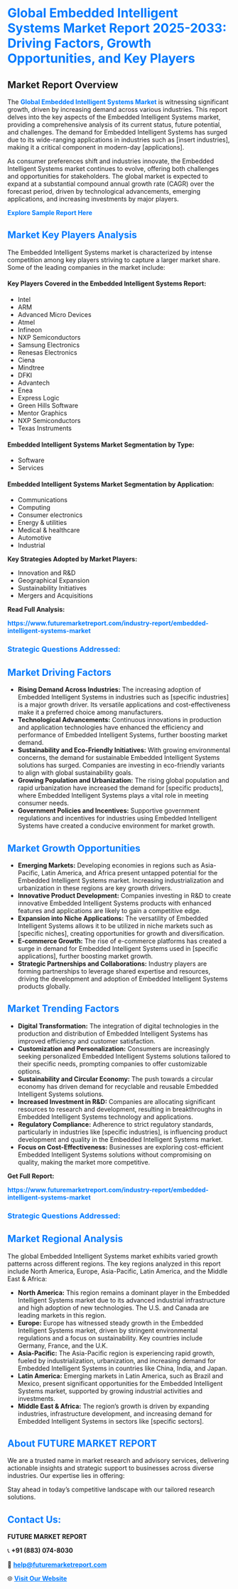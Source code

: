 <h1 style="color: #007BFF;">Global Embedded Intelligent Systems Market Report 2025-2033: Driving Factors, Growth Opportunities, and Key Players</h1>

<section id="overview">
<h2>Market Report Overview</h2>
<p>The <a href="https://www.futuremarketreport.com/industry-report/embedded-intelligent-systems-market" style="color: #007BFF; text-decoration: none;"><strong>Global Embedded Intelligent Systems Market</strong></a> is witnessing significant growth, driven by increasing demand across various industries. This report delves into the key aspects of the Embedded Intelligent Systems market, providing a comprehensive analysis of its current status, future potential, and challenges. The demand for Embedded Intelligent Systems has surged due to its wide-ranging applications in industries such as [insert industries], making it a critical component in modern-day [applications].</p>
<p>As consumer preferences shift and industries innovate, the Embedded Intelligent Systems market continues to evolve, offering both challenges and opportunities for stakeholders. The global market is expected to expand at a substantial compound annual growth rate (CAGR) over the forecast period, driven by technological advancements, emerging applications, and increasing investments by major players.</p>
</section>

<section id="overview">
<p><a href="https://www.futuremarketreport.com/request-sample/reportId=61603" style="color: #007BFF; text-decoration: none;"><strong>Explore Sample Report Here</strong></a></p>
</section>

<section id="key-players">
<h2 style="color: #007BFF;">Market Key Players Analysis</h2>
<p>The Embedded Intelligent Systems market is characterized by intense competition among key players striving to capture a larger market share. Some of the leading companies in the market include:</p>
<h4>Key Players Covered in the Embedded Intelligent Systems Report:</h4>
<ul><li>Intel</li><li>ARM</li><li>Advanced Micro Devices</li><li>Atmel</li><li>Infineon</li><li>NXP Semiconductors</li><li>Samsung Electronics</li><li>Renesas Electronics</li><li>Ciena</li><li>Mindtree</li><li>DFKI</li><li>Advantech</li><li>Enea</li><li>Express Logic</li><li>Green Hills Software</li><li>Mentor Graphics</li><li>NXP Semiconductors</li><li>Texas Instruments</li></ul>
<h4>Embedded Intelligent Systems Market Segmentation by Type:</h4>
<ul><li>Software</li><li>Services</li></ul>

<h4>Embedded Intelligent Systems Market Segmentation by Application:</h4>
<ul><li>Communications</li><li>Computing</li><li>Consumer electronics</li><li>Energy &amp; utilities</li><li>Medical &amp; healthcare</li><li>Automotive</li><li>Industrial</li></ul>
<p><strong>Key Strategies Adopted by Market Players:</strong></p>
<ul>
<li>Innovation and R&D</li>
<li>Geographical Expansion</li>
<li>Sustainability Initiatives</li>
<li>Mergers and Acquisitions</li>
</ul>
</section>

<section>
<p><strong>Read Full Analysis: </strong></p><a href="https://www.futuremarketreport.com/industry-report/embedded-intelligent-systems-market" style="color: #007BFF; text-decoration: none;"><strong>https://www.futuremarketreport.com/industry-report/embedded-intelligent-systems-market</strong></a>
<h3 style="color: #007BFF;">Strategic Questions Addressed:</h3>
</section>

<section id="driving-factors">
<h2 style="color: #007BFF;">Market Driving Factors</h2>
<ul>
<li><strong>Rising Demand Across Industries:</strong> The increasing adoption of Embedded Intelligent Systems in industries such as [specific industries] is a major growth driver. Its versatile applications and cost-effectiveness make it a preferred choice among manufacturers.</li>
<li><strong>Technological Advancements:</strong> Continuous innovations in production and application technologies have enhanced the efficiency and performance of Embedded Intelligent Systems, further boosting market demand.</li>
<li><strong>Sustainability and Eco-Friendly Initiatives:</strong> With growing environmental concerns, the demand for sustainable Embedded Intelligent Systems solutions has surged. Companies are investing in eco-friendly variants to align with global sustainability goals.</li>
<li><strong>Growing Population and Urbanization:</strong> The rising global population and rapid urbanization have increased the demand for [specific products], where Embedded Intelligent Systems plays a vital role in meeting consumer needs.</li>
<li><strong>Government Policies and Incentives:</strong> Supportive government regulations and incentives for industries using Embedded Intelligent Systems have created a conducive environment for market growth.</li>
</ul>
</section>

<section id="growth-opportunities">
<h2 style="color: #007BFF;">Market Growth Opportunities</h2>
<ul>
<li><strong>Emerging Markets:</strong> Developing economies in regions such as Asia-Pacific, Latin America, and Africa present untapped potential for the Embedded Intelligent Systems market. Increasing industrialization and urbanization in these regions are key growth drivers.</li>
<li><strong>Innovative Product Development:</strong> Companies investing in R&D to create innovative Embedded Intelligent Systems products with enhanced features and applications are likely to gain a competitive edge.</li>
<li><strong>Expansion into Niche Applications:</strong> The versatility of Embedded Intelligent Systems allows it to be utilized in niche markets such as [specific niches], creating opportunities for growth and diversification.</li>
<li><strong>E-commerce Growth:</strong> The rise of e-commerce platforms has created a surge in demand for Embedded Intelligent Systems used in [specific applications], further boosting market growth.</li>
<li><strong>Strategic Partnerships and Collaborations:</strong> Industry players are forming partnerships to leverage shared expertise and resources, driving the development and adoption of Embedded Intelligent Systems products globally.</li>
</ul>
</section>

<section id="trending-factors">
<h2 style="color: #007BFF;">Market Trending Factors</h2>
<ul>
<li><strong>Digital Transformation:</strong> The integration of digital technologies in the production and distribution of Embedded Intelligent Systems has improved efficiency and customer satisfaction.</li>
<li><strong>Customization and Personalization:</strong> Consumers are increasingly seeking personalized Embedded Intelligent Systems solutions tailored to their specific needs, prompting companies to offer customizable options.</li>
<li><strong>Sustainability and Circular Economy:</strong> The push towards a circular economy has driven demand for recyclable and reusable Embedded Intelligent Systems solutions.</li>
<li><strong>Increased Investment in R&D:</strong> Companies are allocating significant resources to research and development, resulting in breakthroughs in Embedded Intelligent Systems technology and applications.</li>
<li><strong>Regulatory Compliance:</strong> Adherence to strict regulatory standards, particularly in industries like [specific industries], is influencing product development and quality in the Embedded Intelligent Systems market.</li>
<li><strong>Focus on Cost-Effectiveness:</strong> Businesses are exploring cost-efficient Embedded Intelligent Systems solutions without compromising on quality, making the market more competitive.</li>
</ul>
</section>

<section>
<p><strong>Get Full Report: </strong></p><a href="https://www.futuremarketreport.com/industry-report/embedded-intelligent-systems-market" style="color: #007BFF; text-decoration: none;"><strong>https://www.futuremarketreport.com/industry-report/embedded-intelligent-systems-market</strong></a>
<h3 style="color: #007BFF;">Strategic Questions Addressed:</h3>
</section>


<section id="regional-analysis">
<h2 style="color: #007BFF;">Market Regional Analysis</h2>
<p>The global Embedded Intelligent Systems market exhibits varied growth patterns across different regions. The key regions analyzed in this report include North America, Europe, Asia-Pacific, Latin America, and the Middle East & Africa:</p>
<ul>
<li><strong>North America:</strong> This region remains a dominant player in the Embedded Intelligent Systems market due to its advanced industrial infrastructure and high adoption of new technologies. The U.S. and Canada are leading markets in this region.</li>
<li><strong>Europe:</strong> Europe has witnessed steady growth in the Embedded Intelligent Systems market, driven by stringent environmental regulations and a focus on sustainability. Key countries include Germany, France, and the U.K.</li>
<li><strong>Asia-Pacific:</strong> The Asia-Pacific region is experiencing rapid growth, fueled by industrialization, urbanization, and increasing demand for Embedded Intelligent Systems in countries like China, India, and Japan.</li>
<li><strong>Latin America:</strong> Emerging markets in Latin America, such as Brazil and Mexico, present significant opportunities for the Embedded Intelligent Systems market, supported by growing industrial activities and investments.</li>
<li><strong>Middle East & Africa:</strong> The region’s growth is driven by expanding industries, infrastructure development, and increasing demand for Embedded Intelligent Systems in sectors like [specific sectors].</li>
</ul>
</section>

<footer>
<h2 style="color: #007BFF;">About FUTURE MARKET REPORT</h2>
<p>We are a trusted name in market research and advisory services, delivering actionable insights and strategic support to businesses across diverse industries. Our expertise lies in offering:</p>

<p>Stay ahead in today’s competitive landscape with our tailored research solutions.</p>

<h2 style="color: #007BFF;">Contact Us:</h2>
<p><strong>FUTURE MARKET REPORT</strong></p>
<p>📞 <strong>+91 (883) 074-8030</strong></p>
<p>📧 <strong><a href="mailto:help@futuremarketreport.com" style="color: #007BFF;">help@futuremarketreport.com</a></strong></p>
<p>🌐 <strong><a href="https://www.futuremarketreport.com/" style="color: #007BFF;">Visit Our Website</a></strong></p>
</footer>